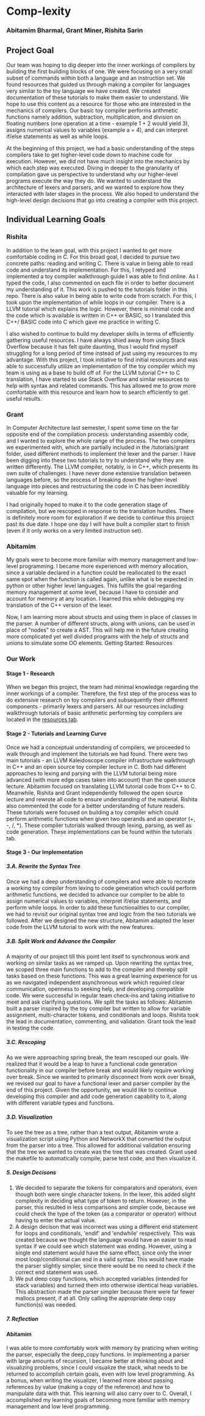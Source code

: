 # Comp-lexity

### Abitamim Bharmal, Grant Miner, Rishita Sarin

## Project Goal
Our team was hoping to dig deeper into the inner workings of compilers by building the first building blocks of one. We were focusing on a very small subset of commands within both a language and an instruction set. We found resources that guided us through making a compiler for languages very similar to the toy language we have created. We created documentation of these tutorials to make them easier to understand. We hope to use this content as a resource for those who are interested in the mechanics of compilers. 
Our basic toy compiler performs arithmetic functions namely addition, subtraction, multiplication, and division on floating numbers (one operation at a time - example 1 + 2 would yield 3), assigns numerical values to variables (example a = 4), and can interpret if/else statements as well as while loops. 

At the beginning of this project, we had a basic understanding of the steps compilers take to get higher-level code down to machine code for execution. However, we did not have much insight into the mechanics by which each step was executed. Diving in deeper to the granularity of compilation gave us perspective to understand why our higher-level programs execute the way they do. We wanted to understand the architecture of lexers and parsers, and we wanted to explore how they interacted with later stages in the process. We also hoped to understand the high-level design decisions that go into creating a compiler with this project.


## Individual Learning Goals

### Rishita

In addition to the team goal, with this project I wanted to get more comfortable coding in C. For this broad goal, I decided to pursue two concrete paths: reading and writing C. There is value in being able to read code and understand its implementation. For this, I retyped and implemented a toy compiler walkthrough guide I was able to find online. As I typed the code, I also commented on each file in order to better document my understanding of it. This work is pushed to the tutorials folder in this repo. There is also value in being able to write code from scratch. For this, I took upon the implementation of while loops in our compiler. There is a LLVM tutorial which explains the logic. However, there is minimal code and the code which is available is written in C++ or BASIC, so I translated this C++/ BASIC code into C which gave me practice in writing C.

I also wished to continue to build my developer skills in terms of efficiently gathering useful resources. I have always shied away from using Stack Overflow because it has felt quite daunting, thus I would find myself struggling for a long period of time instead of just using my resources to my advantage. With this project, I took initiative to find initial resources and was able to successfully utilize an implementation of the toy compiler which my team is using as a base to build off of. For the LLVM tutorial C++ to C translation, I have started to use Stack Overflow and similar resources to help with syntax and related commands. This has allowed me to grow more comfortable with this resource and learn how to search efficiently to get useful results.


### Grant

In Computer Architecture last semester, I spent some time on the far opposite end of the compilation process: understanding assembly code, and I wanted to explore the whole range of the process. The two compilers we experimented with, which are partially included in the /tutorials/grant folder, used different methods to implement the lexer and the parser. I have been digging into these two tutorials to try to understand why they are written differently. The LLVM compiler, notably, is in C++, which presents its own suite of challenges. I have never done extensive translation between languages before, so the process of breaking down the higher-level language into pieces and restructuring the code in C has been incredibly valuable for my learning.

I had originally hoped to make it to the code generation stage of compilation, but we rescoped in response to the translation hurdles. There is definitely more room for exploration if we decide to continue this project past its due date. I hope one day I will have built a compiler start to finish (even if it only works on a very limited instruction set).

### Abitamim

My goals were to become more familiar with memory management and low-level programming. I became more experienced with memory allocation, since a variable declared in a function could be reallocated to the exact same spot when the function is called again, unlike what is be expected in python or other higher level languages. This fulfills the goal regarding memory management at some level, because I have to consider and account for memory at any location. I learned this while debugging my translation of the C++ version of the lexer.

Now, I am learning more about structs and using them in place of classes in the parser. A number of different structs, along with unions, can be used in place of "nodes" to create a AST. This will help me in the future creating more complicated yet well divided programs with the help of structs and unions to simulate some OO elements.
Getting Started: Resources

### Our Work

#### Stage 1 - Research

When we began this project, the team had minimal knowledge regarding the inner workings of a compiler. Therefore, the first step of the process was to do extensive research on toy compilers and subsequently their different components - primarily lexers and parsers. All our resources including walkthrough tutorials of basic arithmetic performing toy compilers are located in the [resources tab](https://github.com/olincollege/SoftSysCompilingCaterpillars/tree/main/resources). 

#### Stage 2 - Tutorials and Learning Curve

Once we had a conceptual understanding of compilers, we proceeded to walk through and implement the tutorials we had found. There were two main tutorials - an LLVM Kaleidoscope compiler infrastructure walkthrough in C++ and an open source toy compiler lecture in C. Both had different approaches to lexing and parsing with the LLVM tutorial being more advanced (with more edge cases taken into account) than the open source lecture. Abitamim focused on translating LLVM tutorial code from C++ to C. Meanwhile, Rishita and Grant independently followed the open source lecture and rewrote all code to ensure understanding of the material. Rishita also commented the code for a better understanding of future readers. These tutorials were focused on building a toy compiler which could perform arithmetic functions when given two operands and an operator (+,  -,  /,  *). These compiler tutorials walked through lexing, parsing, as well as code generation. These implementations can be found within the tutorials tab. 

#### Stage 3 - Our Implementation 

##### 3.A. Rewrite the Syntax Tree
Once we had a deep understanding of compilers and were able to recreate a
working toy compiler from lexing to code generation which could perform
arithmetic functions, we decided to advance our compiler to be able to assign
numerical values to variables, interpret if/else statements, and perform while
loops. In order to add these functionalities to our compiler, we had to revisit
our original syntax tree and logic from the two tutorials we followed. After we
designed the new structure, Abitamim adapted the lexer code from the LLVM
tutorial to work with the new features.

##### 3.B. Split Work and Advance the Compiler
A majority of our project till this point lent itself to synchronous work and working on similar tasks as we ramped up. Upon rewriting the syntax tree, we scoped three main functions to add to the compiler and thereby split tasks based on these functions. This was a great learning experience for us as we navigated independent asynchronous work which required clear communication, openness to seeking help, and developing compatible code. We were successful in regular team check-ins and taking initiative to meet and ask clarifying questions. 
We split the tasks as follows: 
Abitamim built a parser inspired by the toy compiler but written to allow for
variable assignment, multi-character tokens, and conditionals and loops. Rishita
took the lead in documentation, commenting, and validation. Grant took the lead
in testing the code.

##### 3.C. Rescoping
As we were approaching spring break, the team rescoped our goals. We realized
that it would be a leap to have a functional code generation functionality in
our compiler before break and would likely require working over break. Since we
wanted to primarily disconnect from work over break, we revised our goal to have
a functional lexer and parser compiler by the end of this project. Given the
opportunity, we would like to continue developing this compiler and add code
generation capability to it, along with different variable types and functions.

##### 3.D. Visualization
To see the tree as a tree, rather than a text output, Abitamim wrote a
visualization script using Python and NetworkX that converted the output from
the parser into a tree. This allowed for additional validation ensuring that the
tree we wanted to create was the tree that was created. Grant used the makefile
to automatically compile, parse test code, and then visualize it.

##### 5. Design Decisons
1. We decided to separate the tokens for comparators and operators, even though
   both were single character tokens. In the lexer, this added slight complexity
   in deciding what type of token to return. However, in the parser, this
   resulted in less comparisons and simpler code, because we could check the
   type of the token (as a comparator or operator) without having to enter the
   actual value.
2. A design decison that was incorrect was using a different end statement for
   loops and conditionals, 'endif' and 'endwhile' respectively. This was created because we thought the language
   would have an easier to read syntax if we could see which statement was
   ending. However, using a single end statement would have the same effect,
   since only the inner most loop/conditional can end in a valid syntax. This
   would have made the parser slightly simpler, since there would be no need to
   check if the correct end statement was used.
3. We put deep copy functions, which accepted variables (intended for stack
   variables) and turned them into otherwise identical heap variables. This
   abstraction made the parser simpler because there were far fewer mallocs
   present, if at all. Only calling the appropriate deep copy function(s) was
   needed.

##### 7. Reflection

#### Abitamim
I was able to more comfortably work with memory by praticing when writing the
parser, especially the deep_copy functions. In implementing a parser with large
amounts of recursion, I became better at thinking about and visualizing
problems, since I could visualize the stack, what needs to be returned to
accomplish certain goals, even with low level programming. As a bonus, when
writing the visualizer, I learned more about passing references by value (making
a copy of the reference) and how to manipulate data with that. This learning
will also carry over to C. Overall, I accomplished my learning goals of becoming
more familiar with memory management and low level programming.


